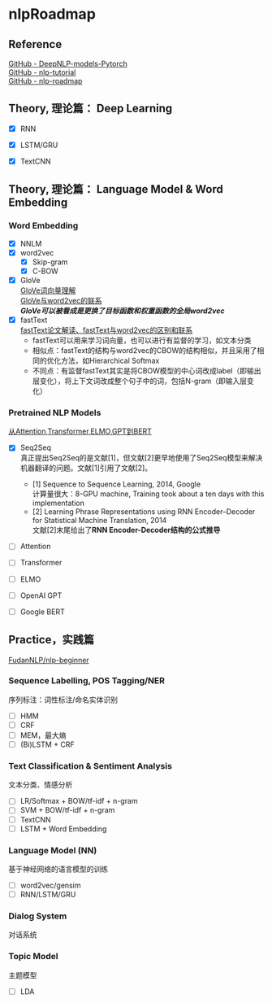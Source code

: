 # nlpRoadmap

## Reference
[GitHub - DeepNLP-models-Pytorch](https://github.com/huankiki/DeepNLP-models-Pytorch)  
[GitHub - nlp-tutorial](https://github.com/huankiki/nlp-tutorial)  
[GitHub - nlp-roadmap](https://github.com/HaveTwoBrush/nlp-roadmap)  


## Theory, 理论篇： Deep Learning
- [x] RNN
- [x] LSTM/GRU
- [x] TextCNN


## Theory, 理论篇： Language Model & Word Embedding
### Word Embedding
- [x] NNLM
- [x] word2vec
  - [x] Skip-gram
  - [x] C-BOW
- [x] GloVe  
[GloVe词向量理解](https://www.jianshu.com/p/5bbb55c35961)  
[GloVe与word2vec的联系](https://ranmaosong.github.io/2018/11/21/nlp-glove/)  
***GloVe可以被看成是更换了目标函数和权重函数的全局word2vec***  
- [x] fastText  
[fastText论文解读、fastText与word2vec的区别和联系](https://blog.csdn.net/u011239443/article/details/80076720)  
  - fastText可以用来学习词向量，也可以进行有监督的学习，如文本分类
  - 相似点：fastText的结构与word2vec的CBOW的结构相似，并且采用了相同的优化方法，如Hierarchical Softmax
  - 不同点：有监督fastText其实是将CBOW模型的中心词改成label（即输出层变化），将上下文词改成整个句子中的词，包括N-gram（即输入层变化）
  
### Pretrained NLP Models
[从Attention,Transformer,ELMO,GPT到BERT](http://www.bdpt.net/cn/2019/01/22/%E6%B7%B1%E5%BA%A6%E5%AD%A6%E4%B9%A0%EF%BC%9A%E5%89%8D%E6%B2%BF%E6%8A%80%E6%9C%AF-%E4%BB%8Eattentiontransformerelmogpt%E5%88%B0bert/)  

- [x] Seq2Seq  
真正提出Seq2Seq的是文献[1]，但文献[2]更早地使用了Seq2Seq模型来解决机器翻译的问题。文献[1]引用了文献[2]。
  - [1] Sequence to Sequence Learning, 2014, Google  
 计算量很大：8-GPU machine, Training took about a ten days with this implementation
  - [2] Learning Phrase Representations using RNN Encoder–Decoder for Statistical Machine Translation, 2014  
  文献[2]末尾给出了**RNN Encoder-Decoder结构的公式推导**
- [ ] Attention
- [ ] Transformer
- [ ] ELMO
- [ ] OpenAI GPT
- [ ] Google BERT


## Practice，实践篇
[FudanNLP/nlp-beginner](https://github.com/FudanNLP/nlp-beginner)

### Sequence Labelling, POS Tagging/NER
序列标注：词性标注/命名实体识别
- [ ] HMM
- [ ] CRF
- [ ] MEM，最大熵
- [ ] (Bi)LSTM + CRF

### Text Classification & Sentiment Analysis
文本分类、情感分析
- [ ] LR/Softmax + BOW/tf-idf + n-gram
- [ ] SVM + BOW/tf-idf + n-gram
- [ ] TextCNN
- [ ] LSTM + Word Embedding

### Language Model (NN)
基于神经网络的语言模型的训练
- [ ] word2vec/gensim
- [ ] RNN/LSTM/GRU

### Dialog System
对话系统

### Topic Model
主题模型
- [ ] LDA

